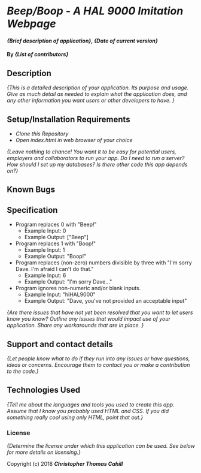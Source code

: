 # _Beep/Boop - A HAL 9000 Imitation Webpage_

#### _{Brief description of application}, {Date of current version}_

#### By _**{List of contributors}**_

## Description

_{This is a detailed description of your application. Its purpose and usage.  Give as much detail as needed to explain what the application does, and any other information you want users or other developers to have. }_

## Setup/Installation Requirements

* _Clone this Repository_
* _Open index.html in web browser of your choice_

_{Leave nothing to chance! You want it to be easy for potential users, employers and collaborators to run your app. Do I need to run a server? How should I set up my databases? Is there other code this app depends on?}_

## Known Bugs



## Specification

* Program replaces 0 with "Beep!"
  * Example Input: 0
  * Example Output: ["Beep"]
* Program replaces 1 with "Boop!"
  * Example Input: 1
  * Example Output: "Boop!"
* Program replaces (non-zero) numbers divisible by three with "I'm sorry Dave. I'm afraid I can't do that."
  * Example Input: 6
  * Example Output: "I'm sorry Dave..."
* Program ignores non-numeric and/or blank inputs.
  * Example Input: "hiHAL9000"
  * Example Output: "Dave, you've not provided an acceptable input"


_{Are there issues that have not yet been resolved that you want to let users know you know?  Outline any issues that would impact use of your application.  Share any workarounds that are in place. }_

## Support and contact details

_{Let people know what to do if they run into any issues or have questions, ideas or concerns.  Encourage them to contact you or make a contribution to the code.}_

## Technologies Used

_{Tell me about the languages and tools you used to create this app. Assume that I know you probably used HTML and CSS. If you did something really cool using only HTML, point that out.}_

### License

*{Determine the license under which this application can be used.  See below for more details on licensing.}*

Copyright (c) 2018 **_Christopher Thomas Cahill_**
